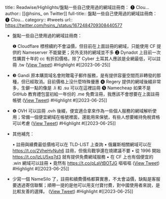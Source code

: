 title:: Readwise/Highlights/盤點一些自己使用過的網域註冊商： ❶ Clou...
author:: [[@hsins_ on Twitter]]
full-title:: 盤點一些自己使用過的網域註冊商： ❶ Clou...
category:: #tweets
url:: https://twitter.com/hsins_/status/1672484709308440577

- 盤點一些自己使用過的網域註冊商：
  
  ❶ Cloudflare 標榜續約不會溢價，但目前在上面註冊的網域，只能使用 CF 提供的 Nameserver 不能變更；另外支持的網域並不多
  ❷ Dynadot 上目前一次性購買十年的 cc 有折扣價格，除了 Cyber 土耳其人應該是全網最低，可以註冊 .tw ([View Tweet](https://twitter.com/hsins_/status/1672484709308440577)) #Highlight #[[2023-06-25]]
- ❸ Gandi 原本購買域名會附贈電子郵件服務，是有提供容量空間而非轉發的那種，但已經取消。目前價格上沒什麼特殊優惠
  ❹ Regery 提供的網域後綴非常多，生僻一點的像是 .li 和 .su 可以在這裡註冊
  ❺ Namecheap 如果不是 GitHub 教育禮包當初給一年份的 .me 免費注冊，我應該不會想要在上面註冊帳號 ([View Tweet](https://twitter.com/hsins_/status/1672484711825039361)) #Highlight #[[2023-06-25]]
- ❻ OVH 可以註冊 .ovh 後綴，便宜適合拿來作為一些個人服務的網域解析使用；常備一個便宜網域在帳號裡面，還能用來保號，有些人想要維持免稅資格可以考慮 ([View Tweet](https://twitter.com/hsins_/status/1672484716375859200)) #Highlight #[[2023-06-25]]
- 其他補充：
  
  • 註冊與續費最低價格可以在 TLD-LIST 上查詢
  • 俄羅斯相關網域可以在 https://t.co/2VheHvNuh6 註冊，但俄烏戰爭還在燒建議不要
  • 從 1996 開始 https://t.co/IzLU5xq7d3 就有提供免費網域服務
  • 在 CF 上也有個便宜的 .win 網域可以註冊
  • 竟然有 https://t.co/pLaVtBOTJG 嘔嘔嘔 ([View Tweet](https://twitter.com/hsins_/status/1672484720238800904)) #Highlight #[[2023-06-25]]
- 少寫一個 NameSilo 了，註冊和續費價格都算實惠，不太會溢價，缺點是客服要透過寄信聯繫；順帶一提的是他可以用支付寶付費，對中國使用者來說，是比較友善的選擇。 ([View Tweet](https://twitter.com/hsins_/status/1672487641634463746)) #Highlight #[[2023-06-25]]